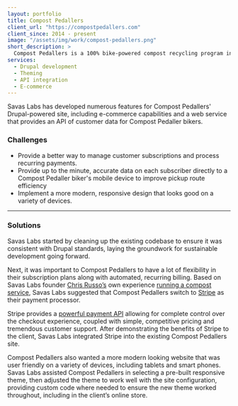 ```yaml
---
layout: portfolio
title: Compost Pedallers
client_url: "https://compostpedallers.com"
client_since: 2014 - present
image: "/assets/img/work/compost-pedallers.png"
short_description: >
  Compost Pedallers is a 100% bike-powered compost recycling program in Austin, TX that collects compostables from homes and businesses and pedals them directly to nearby urban farms and community gardens to grow more local food.
services:
  - Drupal development
  - Theming
  - API integration
  - E-commerce
---
```

Savas Labs has developed numerous features for Compost Pedallers' Drupal-powered site, including e-commerce capabilities and a web service that provides an API of customer data for Compost Pedaller bikers.

### Challenges

- Provide a better way to manage customer subscriptions and process recurring payments.
- Provide up to the minute, accurate data on each subscriber directly to a Compost Pedaller biker's mobile device to improve pickup route efficiency
- Implement a more modern, responsive design that looks good on a variety of devices.

---

### Solutions

Savas Labs started by cleaning up the existing codebase to ensure it was consistent with Drupal standards, laying the groundwork for sustainable development going forward.

Next, it was important to Compost Pedallers to have a lot of flexibility in their subscription plans along with automated, recurring billing. Based on Savas Labs founder [Chris Russo’s](/team/chris-russo) own experience [running a compost service](/work/tilthy-rich-compost), Savas Labs suggested that Compost Pedallers switch to [Stripe](https://www.stripe.com) as their payment processor.

Stripe provides a [powerful payment API](https://stripe.com/docs) allowing for complete control over the checkout experience, coupled with simple, competitive pricing and tremendous customer support. After demonstrating the benefits of Stripe to the client, Savas Labs integrated Stripe into the existing Compost Pedallers site.

Compost Pedallers also wanted a more modern looking website that was user friendly on a variety of devices, including tablets and smart phones. Savas Labs assisted Compost Pedallers in selecting a pre-built responsive theme, then adjusted the theme to work well with the site configuration, providing custom code where needed to ensure the new theme worked throughout, including in the client’s online store.
